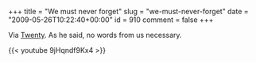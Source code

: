 +++
title = "We must never forget"
slug = "we-must-never-forget"
date = "2009-05-26T10:22:40+00:00"
id = 910
comment = false
+++

Via [Twenty](http://twentymajor.net/2009/05/26/institutional-abuse-survivor-on-rtes-questions-and-answers/). As he said, no words from us necessary.

{{< youtube 9jHqndf9Kx4 >}}

